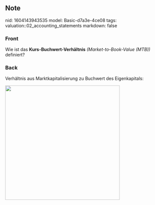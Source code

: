 ## Note
nid: 1604143943535
model: Basic-d7a3e-4ce08
tags: valuation::02_accounting_statements
markdown: false

### Front
<p>Wie ist das <b>Kurs-Buchwert-Verhältnis</b>
<i>(Market-to-Book-Value (MTB))</i> definiert?

### Back
<p>Verhältnis aus Marktkapitalisierung zu Buchwert des
Eigenkapitals:
<p><img src="12EXS9kUVzPy89GtUSjv.png" style="width: 366px;">
